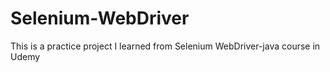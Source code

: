 # Selenium-WebDriver
This is a practice project I learned from Selenium WebDriver-java course in Udemy
